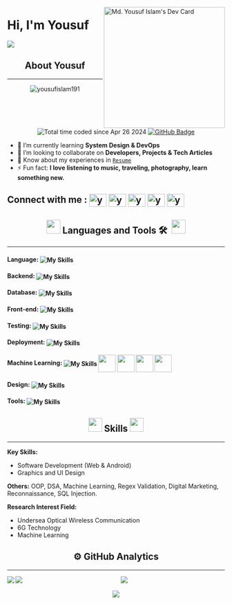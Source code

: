 <a href="https://app.daily.dev/yousufislam191" target="_blank"><img src="https://api.daily.dev/devcards/v2/mxe6Mbh89ddd9u0Cou3D0.png?r=xb0" width="280" align="right" alt="Md. Yousuf Islam's Dev Card"/></a>

<h1 align="left">Hi, I'm <strong>Yousuf</strong></h1>

<p align="left">
  <a href="https://github.com/DenverCoder1/readme-typing-svg"><img src="https://readme-typing-svg.herokuapp.com?lines=Graduated+from+Leading+University;Software+Engineer+(Frontend+and+Backend);Graphics+and+UI+Designer&left=true&width=450&height=45"></a>
</p>

<h2 align="center"><strong>About Yousuf</strong></h2>

---

<p align="center"> 
<img src="https://komarev.com/ghpvc/?username=yousufislam&label=Profile%20views&color=0e75b6&style=flat" alt="yousufislam191" /> 
<img src="https://wakatime.com/badge/user/45a416bb-97f0-4c85-a305-959a6fe9270b.svg" alt="Total time coded since Apr 26 2024" />
<a  href="https://github.com/yousufislam191?tab=followers"><img src="https://img.shields.io/github/followers/yousufislam191?label=Followers&style=social" alt="GitHub Badge"></a>
</p>

- 🌱 I’m currently learning **System Design & DevOps**
- 👯 I’m looking to collaborate on **Developers, Projects & Tech Articles**
- 📄 Know about my experiences in [`Resume`](https://drive.google.com/file/d/14IE6-O4ZH2EYK4pA_2TLnVmdB5y1iuXB/view?usp=sharing "Yousuf Resume")
- ⚡ Fun fact: **I love listening to music, traveling, photography, learn something new.**

<!-- [resume]: https://drive.google.com/file/d/14IE6-O4ZH2EYK4pA_2TLnVmdB5y1iuXB/view?usp=sharing "Yousuf Resume" -->

<h2 align="left">
Connect with me : 
<a href="https://twitter.com/yousufislam_191" target="_blank"><img align="center" src="https://raw.githubusercontent.com/rahuldkjain/github-profile-readme-generator/master/src/images/icons/Social/twitter.svg" alt="yousufislam_191" height="30" width="40" /></a>
<a href="https://linkedin.com/in/yousufislam191" target="_blank"><img align="center" src="https://raw.githubusercontent.com/rahuldkjain/github-profile-readme-generator/master/src/images/icons/Social/linked-in-alt.svg" alt="yousufislam191" height="30" width="40" /></a>
<a href="https://fb.com/yousufislam191" target="_blank"><img align="center" src="https://raw.githubusercontent.com/rahuldkjain/github-profile-readme-generator/master/src/images/icons/Social/facebook.svg" alt="yousufislam191" height="30" width="40" /></a>
<a href="https://instagram.com/yousufislam191" target="_blank"><img align="center" src="https://raw.githubusercontent.com/rahuldkjain/github-profile-readme-generator/master/src/images/icons/Social/instagram.svg" alt="yousufislam191" height="30" width="40" /></a>
<a href="https://kaggle.com/yousufislam191" target="_blank"><img align="center" src="https://raw.githubusercontent.com/rahuldkjain/github-profile-readme-generator/master/src/images/icons/Social/kaggle.svg" alt="yousufislam191" height="30" width="40" /></a>
</h2>

<h2 align="center"><img src = "https://media2.giphy.com/media/QssGEmpkyEOhBCb7e1/giphy.gif?cid=ecf05e47a0n3gi1bfqntqmob8g9aid1oyj2wr3ds3mg700bl&rid=giphy.gif" width = 32px> Languages and Tools 🛠 &nbsp;<img src = "https://media2.giphy.com/media/QssGEmpkyEOhBCb7e1/giphy.gif?cid=ecf05e47a0n3gi1bfqntqmob8g9aid1oyj2wr3ds3mg700bl&rid=giphy.gif" width = 32px></h2>

---

<h4>
  <strong>Language:</strong>
    <img align="center" src="https://skillicons.dev/icons?i=js,python,typescript,c,php,dart" alt="My Skills">
</h4>
<h4>
  <strong>Backend:</strong>
    <img align="center" src="https://skillicons.dev/icons?i=nodejs,expressjs,sequelize,rabbitmq,redis,nginx" alt="My Skills">
</h4>
<h4>
  <strong>Database:</strong>
    <img align="center" src="https://skillicons.dev/icons?i=mongodb,mysql,postgres,firebase" alt="My Skills">
</h4>
<h4>
  <strong>Front-end:</strong>
    <img align="center" src="https://skillicons.dev/icons?i=react,materialui,tailwind,bootstrap,flutter,jquery" alt="My Skills">
</h4>
<h4>
  <strong>Testing:</strong>
    <img align="center" src="https://skillicons.dev/icons?i=jest" alt="My Skills">
</h4>
<h4>
  <strong>Deployment:</strong>
    <img align="center" src="https://skillicons.dev/icons?i=azure,docker,vercel,githubactions" alt="My Skills">
</h4>
<h4>
  <strong>Machine Learning:</strong>
    <img align="center" src="https://skillicons.dev/icons?i=sklearn" alt="My Skills">
  <img align="center" style="margin-left=-20;" src="https://cdn.jsdelivr.net/gh/devicons/devicon/icons/numpy/numpy-original.svg" width="40" height="40" />
<img align="center" src="https://cdn.jsdelivr.net/gh/devicons/devicon/icons/pandas/pandas-original-wordmark.svg" width="40" height="40" />
<img align="center" src="https://upload.wikimedia.org/wikipedia/commons/thumb/8/84/Matplotlib_icon.svg/2048px-Matplotlib_icon.svg.png" width="40" height="40" />
<img align="center" src="https://raw.githubusercontent.com/mwaskom/seaborn/master/doc/_static/logo-wide-lightbg.svg" height="40" />
</h4>
<h4>
  <strong>Design:</strong>
    <img align="center" src="https://skillicons.dev/icons?i=figma,ps,xd" alt="My Skills">
</h4>
<h4>
  <strong>Tools:</strong>
    <img align="center" src="https://skillicons.dev/icons?i=git,github,postman,vscode," alt="My Skills">
</h4>

<h2 align="center"><img src = "https://media2.giphy.com/media/QssGEmpkyEOhBCb7e1/giphy.gif?cid=ecf05e47a0n3gi1bfqntqmob8g9aid1oyj2wr3ds3mg700bl&rid=giphy.gif" width = 32px> Skills <img src = "https://media2.giphy.com/media/QssGEmpkyEOhBCb7e1/giphy.gif?cid=ecf05e47a0n3gi1bfqntqmob8g9aid1oyj2wr3ds3mg700bl&rid=giphy.gif" width = 32px></h2>

---

<!-- <img alt="Night Coding" src="https://raw.githubusercontent.com/AVS1508/AVS1508/master/assets/Night-Coding.gif" align="right"/> -->

**Key Skills:**

- Software Development (Web & Android)
- Graphics and UI Design

**Others:** OOP, DSA, Machine Learning, Regex Validation, Digital Marketing, Reconnaissance, SQL Injection.

**Research Interest Field:**

- Undersea Optical Wireless Communication
- 6G Technology
- Machine Learning
  <br>

<!-- <h2 align="center">Leetcode Status</h2>

---

![Leetcode Stats](https://leetcard.jacoblin.cool/Yousufislam191?ext=heatmap)<br><br> -->

<h2 align="center">⚙️&nbsp;GitHub Analytics</h2>

---

<p align="center">
  <img align="left" src="https://github-readme-stats.vercel.app/api/top-langs?username=yousufislam191&layout=compact&langs_count=8&theme=transparent&card_width=320" />
  <img align="left" src="https://github-readme-stats.vercel.app/api?username=yousufislam191&theme=transparent&layout=compact&show=reviews,discussions_started,discussions_answered,prs_merged,prs_merged_percentage" />
  <img align="center" src="https://github-readme-streak-stats.herokuapp.com/?user=yousufislam191&theme=transparent"> </br></br>
  <img align="center" src="https://github-readme-stats.vercel.app/api/wakatime?username=Alex_Panda&theme=transparent&layout=compact" />
</p>
